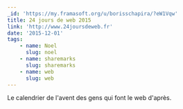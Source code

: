 ```yaml
---
_id: 'https://my.framasoft.org/u/borisschapira/?eW1Vqw'
title: 24 jours de web 2015
link: 'http://www.24joursdeweb.fr'
date: '2015-12-01'
tags:
    - name: Noel
      slug: noel
    - name: sharemarks
      slug: sharemarks
    - name: web
      slug: web
---
```


<div class="markdown"><p>Le calendrier de l'avent des gens qui font le web d'après.
</p></div>
